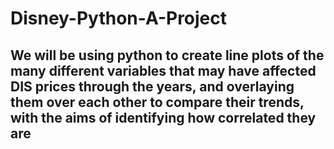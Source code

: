 # Disney-Python-A-Project
## We will be using python to create line plots of the many different variables that may have affected DIS prices through the years, and overlaying them over each other to compare their trends, with the aims of identifying how correlated they are
